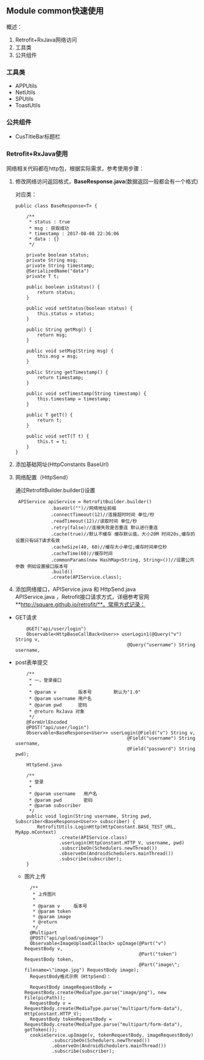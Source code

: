 ## Module common快速使用

概述：  
1. Retrofit+RxJava网络访问  
2. 工具类   
3. 公共组件  

### 工具类
- APPUtils
- NetUtils
- SPUtils
- ToastUtils
	
### 公共组件
- CusTitleBar标题栏	
### Retrofit+RxJava使用
网络相关代码都在http包，根据实际需求，参考使用步骤：   
 
1.  修改网络访问返回格式，**BaseResponse.java**(数据返回一般都会有一个格式)    

	对应类：   
 
		public class BaseResponse<T> {

		    /**
		     * status : true
		     * msg : 获取成功
		     * timestamp : 2017-08-08 22:36:06
		     * data : {}
		     */
		
		    private boolean status;
		    private String msg;
		    private String timestamp;
		    @SerializedName("data")
		    private T t;
		
		    public boolean isStatus() {
		        return status;
		    }
		
		    public void setStatus(boolean status) {
		        this.status = status;
		    }
		
		    public String getMsg() {
		        return msg;
		    }
		
		    public void setMsg(String msg) {
		        this.msg = msg;
		    }
		
		    public String getTimestamp() {
		        return timestamp;
		    }
		
		    public void setTimestamp(String timestamp) {
		        this.timestamp = timestamp;
		    }
		
		    public T getT() {
		        return t;
		    }
		
		    public void setT(T t) {
		        this.t = t;
		    }
		}  

2. 添加基础网址(HttpConstants BaseUrl)  
3. 网络配置（HttpSend）  
	
	通过RetrofitBuilder.builder()设置  

		APIService apiService = RetrofitBuilder.builder()
	                .baseUrl("")//网络地址前缀
	                .connectTimeout(12)//连接超时时间 单位/秒
	                .readTimeout(12)//读取时间 单位/秒
	                .retry(false)//连接失败是否重连 默认进行重连
	                .cache(true)//默认不缓存 缓存默认值，大小20M 时间20s,缓存的设置只有GET请求有效
	                .cacheSize(40, 60)//缓存大小单位;缓存时间单位秒
	                .cacheTime(60)//缓存时间
	                .commonParams(new HashMap<String, String>())//设置公共参数 例如设置接口版本号
	                .build()
	                .create(APIService.class);

4. 添加网络接口，APIService.java 和 HttpSend.java  
	APIService.java  ，Retrofit接口请求方式，详细参考官网**http://square.github.io/retrofit/**。常用方式记录：   

  - GET请求    
	
			@GET("api/user/login")
	    	Observable<HttpBaseCallBack<User>> userLogin1(@Query("v") String v,
                                                 @Query("username") String username, 
  - post表单提交  
  		

			/**
		     * 一，登录接口
		     *
		     * @param v        版本号        默认为"1.0"
		     * @param username 用户名
		     * @param pwd      密码
		     * @return RxJava 对象
		     */
		    @FormUrlEncoded
		    @POST("api/user/login")
		    Observable<BaseResponse<User>> userLogin(@Field("v") String v,
                                                 @Field("username") String username,
                                                 @Field("password") String pwd);
		
			HttpSend.java  

			/**
		     * 登录
		     *
		     * @param username   用户名
		     * @param pwd        密码
		     * @param subscriber
		     */
		    public void login(String username, String pwd, Subscriber<BaseResponse<User>> subscriber) {
		        RetrofitUtils.LoginHttp(HttpConstant.BASE_TEST_URL, MyApp.mContext)
		                .create(APIService.class)
		                .userLogin(HttpConstant.HTTP_V, username, pwd)
		                .subscribeOn(Schedulers.newThread())
		                .observeOn(AndroidSchedulers.mainThread())
		                .subscribe(subscriber);
		    }  

	- 图片上传  
	
			/**
		     * 上传图片
		     *
		     * @param v     版本号
		     * @param token
		     * @param image
		     * @return
		     */
		    @Multipart
		    @POST("api/upload/upimage")
		    Observable<ImageUploadCallback> upImage(@Part("v") RequestBody v,
		                                            @Part("token") RequestBody token,
		                                            @Part("image\"; filename=\"image.jpg") RequestBody image);
			RequestBody格式示例（HttpSend）：    

		    RequestBody imageRequestBody = RequestBody.create(MediaType.parse("image/png"), new File(picPath));
	        RequestBody v = RequestBody.create(MediaType.parse("multipart/form-data"), HttpConstant.HTTP_V);
	        RequestBody tokenRequestBody = RequestBody.create(MediaType.parse("multipart/form-data"), getToken());
	        cookieService.upImage(v, tokenRequestBody, imageRequestBody)
	                .subscribeOn(Schedulers.newThread())
	                .observeOn(AndroidSchedulers.mainThread())
	                .subscribe(subscriber);  
	